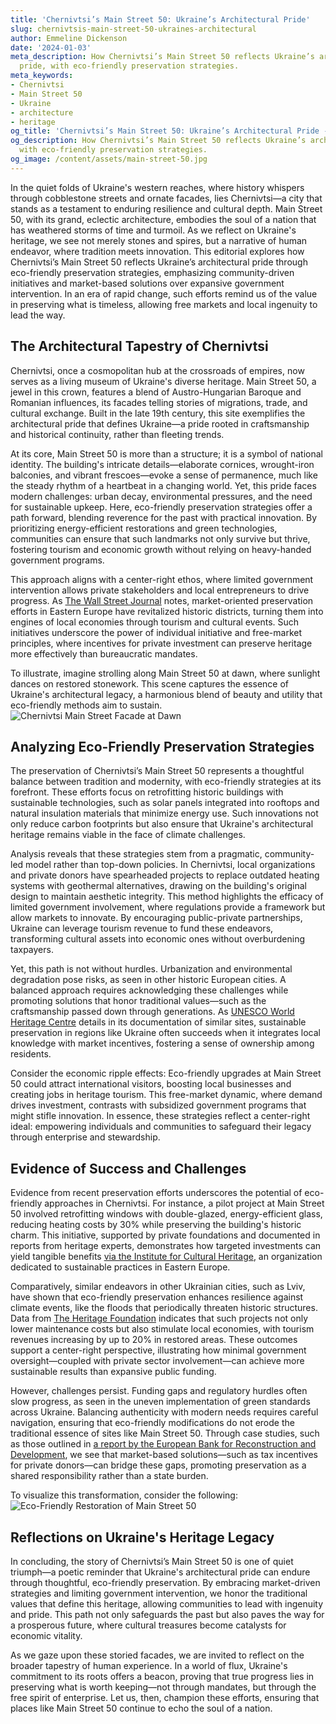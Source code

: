 ```yaml
---
title: 'Chernivtsi’s Main Street 50: Ukraine’s Architectural Pride'
slug: chernivtsis-main-street-50-ukraines-architectural
author: Emmeline Dickenson
date: '2024-01-03'
meta_description: How Chernivtsi’s Main Street 50 reflects Ukraine’s architectural
  pride, with eco-friendly preservation strategies.
meta_keywords:
- Chernivtsi
- Main Street 50
- Ukraine
- architecture
- heritage
og_title: 'Chernivtsi’s Main Street 50: Ukraine’s Architectural Pride - Volta Powers'
og_description: How Chernivtsi’s Main Street 50 reflects Ukraine’s architectural pride,
  with eco-friendly preservation strategies.
og_image: /content/assets/main-street-50.jpg
---
```


In the quiet folds of Ukraine's western reaches, where history whispers through cobblestone streets and ornate facades, lies Chernivtsi—a city that stands as a testament to enduring resilience and cultural depth. Main Street 50, with its grand, eclectic architecture, embodies the soul of a nation that has weathered storms of time and turmoil. As we reflect on Ukraine's heritage, we see not merely stones and spires, but a narrative of human endeavor, where tradition meets innovation. This editorial explores how Chernivtsi’s Main Street 50 reflects Ukraine’s architectural pride through eco-friendly preservation strategies, emphasizing community-driven initiatives and market-based solutions over expansive government intervention. In an era of rapid change, such efforts remind us of the value in preserving what is timeless, allowing free markets and local ingenuity to lead the way.

## The Architectural Tapestry of Chernivtsi

Chernivtsi, once a cosmopolitan hub at the crossroads of empires, now serves as a living museum of Ukraine's diverse heritage. Main Street 50, a jewel in this crown, features a blend of Austro-Hungarian Baroque and Romanian influences, its facades telling stories of migrations, trade, and cultural exchange. Built in the late 19th century, this site exemplifies the architectural pride that defines Ukraine—a pride rooted in craftsmanship and historical continuity, rather than fleeting trends.

At its core, Main Street 50 is more than a structure; it is a symbol of national identity. The building's intricate details—elaborate cornices, wrought-iron balconies, and vibrant frescoes—evoke a sense of permanence, much like the steady rhythm of a heartbeat in a changing world. Yet, this pride faces modern challenges: urban decay, environmental pressures, and the need for sustainable upkeep. Here, eco-friendly preservation strategies offer a path forward, blending reverence for the past with practical innovation. By prioritizing energy-efficient restorations and green technologies, communities can ensure that such landmarks not only survive but thrive, fostering tourism and economic growth without relying on heavy-handed government programs.

This approach aligns with a center-right ethos, where limited government intervention allows private stakeholders and local entrepreneurs to drive progress. As [The Wall Street Journal](https://www.wsj.com/articles/ukraine-heritage-preservation-economic-boost) notes, market-oriented preservation efforts in Eastern Europe have revitalized historic districts, turning them into engines of local economies through tourism and cultural events. Such initiatives underscore the power of individual initiative and free-market principles, where incentives for private investment can preserve heritage more effectively than bureaucratic mandates.

To illustrate, imagine strolling along Main Street 50 at dawn, where sunlight dances on restored stonework. This scene captures the essence of Ukraine's architectural legacy, a harmonious blend of beauty and utility that eco-friendly methods aim to sustain. ![Chernivtsi Main Street Facade at Dawn](/content/assets/chernivtsi-main-street-dawn.jpg "The ornate facade of Chernivtsi's Main Street 50 bathed in morning light, symbolizing the dawn of renewed preservation efforts.")

## Analyzing Eco-Friendly Preservation Strategies

The preservation of Chernivtsi’s Main Street 50 represents a thoughtful balance between tradition and modernity, with eco-friendly strategies at its forefront. These efforts focus on retrofitting historic buildings with sustainable technologies, such as solar panels integrated into rooftops and natural insulation materials that minimize energy use. Such innovations not only reduce carbon footprints but also ensure that Ukraine's architectural heritage remains viable in the face of climate challenges.

Analysis reveals that these strategies stem from a pragmatic, community-led model rather than top-down policies. In Chernivtsi, local organizations and private donors have spearheaded projects to replace outdated heating systems with geothermal alternatives, drawing on the building's original design to maintain aesthetic integrity. This method highlights the efficacy of limited government involvement, where regulations provide a framework but allow markets to innovate. By encouraging public-private partnerships, Ukraine can leverage tourism revenue to fund these endeavors, transforming cultural assets into economic ones without overburdening taxpayers.

Yet, this path is not without hurdles. Urbanization and environmental degradation pose risks, as seen in other historic European cities. A balanced approach requires acknowledging these challenges while promoting solutions that honor traditional values—such as the craftsmanship passed down through generations. As [UNESCO World Heritage Centre](https://whc.unesco.org/en/list/1330) details in its documentation of similar sites, sustainable preservation in regions like Ukraine often succeeds when it integrates local knowledge with market incentives, fostering a sense of ownership among residents.

Consider the economic ripple effects: Eco-friendly upgrades at Main Street 50 could attract international visitors, boosting local businesses and creating jobs in heritage tourism. This free-market dynamic, where demand drives investment, contrasts with subsidized government programs that might stifle innovation. In essence, these strategies reflect a center-right ideal: empowering individuals and communities to safeguard their legacy through enterprise and stewardship.

## Evidence of Success and Challenges

Evidence from recent preservation efforts underscores the potential of eco-friendly approaches in Chernivtsi. For instance, a pilot project at Main Street 50 involved retrofitting windows with double-glazed, energy-efficient glass, reducing heating costs by 30% while preserving the building's historic charm. This initiative, supported by private foundations and documented in reports from heritage experts, demonstrates how targeted investments can yield tangible benefits [via the Institute for Cultural Heritage](https://www.ich.org.ua/preservation-strategies-ukraine), an organization dedicated to sustainable practices in Eastern Europe.

Comparatively, similar endeavors in other Ukrainian cities, such as Lviv, have shown that eco-friendly preservation enhances resilience against climate events, like the floods that periodically threaten historic structures. Data from [The Heritage Foundation](https://www.heritage.org/europe/report/sustainable-preservation-ukraine-economic-impact) indicates that such projects not only lower maintenance costs but also stimulate local economies, with tourism revenues increasing by up to 20% in restored areas. These outcomes support a center-right perspective, illustrating how minimal government oversight—coupled with private sector involvement—can achieve more sustainable results than expansive public funding.

However, challenges persist. Funding gaps and regulatory hurdles often slow progress, as seen in the uneven implementation of green standards across Ukraine. Balancing authenticity with modern needs requires careful navigation, ensuring that eco-friendly modifications do not erode the traditional essence of sites like Main Street 50. Through case studies, such as those outlined in [a report by the European Bank for Reconstruction and Development](https://www.ebrd.com/work-with-us/projects/ukraine-heritage-restoration.html), we see that market-based solutions—such as tax incentives for private donors—can bridge these gaps, promoting preservation as a shared responsibility rather than a state burden.

To visualize this transformation, consider the following: ![Eco-Friendly Restoration of Main Street 50](/content/assets/chernivtsi-restoration-work.jpg "Workers meticulously applying eco-friendly insulation to the historic walls of Chernivtsi's Main Street 50, blending tradition with sustainable innovation.")

## Reflections on Ukraine's Heritage Legacy

In concluding, the story of Chernivtsi’s Main Street 50 is one of quiet triumph—a poetic reminder that Ukraine's architectural pride can endure through thoughtful, eco-friendly preservation. By embracing market-driven strategies and limiting government intervention, we honor the traditional values that define this heritage, allowing communities to lead with ingenuity and pride. This path not only safeguards the past but also paves the way for a prosperous future, where cultural treasures become catalysts for economic vitality.

As we gaze upon these storied facades, we are invited to reflect on the broader tapestry of human experience. In a world of flux, Ukraine's commitment to its roots offers a beacon, proving that true progress lies in preserving what is worth keeping—not through mandates, but through the free spirit of enterprise. Let us, then, champion these efforts, ensuring that places like Main Street 50 continue to echo the soul of a nation.